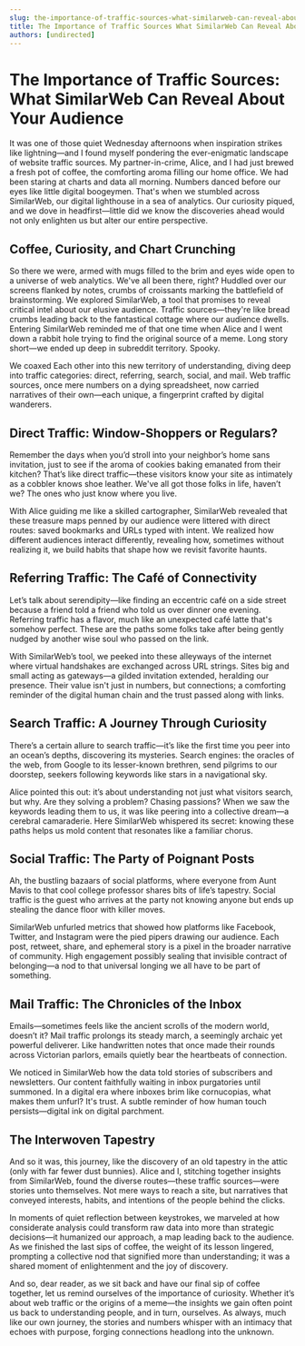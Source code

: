 ```yaml
---
slug: the-importance-of-traffic-sources-what-similarweb-can-reveal-about-your-audience
title: The Importance of Traffic Sources What SimilarWeb Can Reveal About Your Audience
authors: [undirected]
---
```



# The Importance of Traffic Sources: What SimilarWeb Can Reveal About Your Audience

It was one of those quiet Wednesday afternoons when inspiration strikes like lightning—and I found myself pondering the ever-enigmatic landscape of website traffic sources. My partner-in-crime, Alice, and I had just brewed a fresh pot of coffee, the comforting aroma filling our home office. We had been staring at charts and data all morning. Numbers danced before our eyes like little digital boogeymen. That's when we stumbled across SimilarWeb, our digital lighthouse in a sea of analytics. Our curiosity piqued, and we dove in headfirst—little did we know the discoveries ahead would not only enlighten us but alter our entire perspective.

## Coffee, Curiosity, and Chart Crunching

So there we were, armed with mugs filled to the brim and eyes wide open to a universe of web analytics. We've all been there, right? Huddled over our screens flanked by notes, crumbs of croissants marking the battlefield of brainstorming. We explored SimilarWeb, a tool that promises to reveal critical intel about our elusive audience. Traffic sources—they're like bread crumbs leading back to the fantastical cottage where our audience dwells. Entering SimilarWeb reminded me of that one time when Alice and I went down a rabbit hole trying to find the original source of a meme. Long story short—we ended up deep in subreddit territory. Spooky.

We coaxed Each other into this new territory of understanding, diving deep into traffic categories: direct, referring, search, social, and mail. Web traffic sources, once mere numbers on a dying spreadsheet, now carried narratives of their own—each unique, a fingerprint crafted by digital wanderers.

## Direct Traffic: Window-Shoppers or Regulars?

Remember the days when you’d stroll into your neighbor’s home sans invitation, just to see if the aroma of cookies baking emanated from their kitchen? That’s like direct traffic—these visitors know your site as intimately as a cobbler knows shoe leather. We've all got those folks in life, haven’t we? The ones who just know where you live. 

With Alice guiding me like a skilled cartographer, SimilarWeb revealed that these treasure maps penned by our audience were littered with direct routes: saved bookmarks and URLs typed with intent. We realized how different audiences interact differently, revealing how, sometimes without realizing it, we build habits that shape how we revisit favorite haunts.

## Referring Traffic: The Café of Connectivity

Let’s talk about serendipity—like finding an eccentric café on a side street because a friend told a friend who told us over dinner one evening. Referring traffic has a flavor, much like an unexpected café latte that's somehow perfect. These are the paths some folks take after being gently nudged by another wise soul who passed on the link. 

With SimilarWeb’s tool, we peeked into these alleyways of the internet where virtual handshakes are exchanged across URL strings. Sites big and small acting as gateways—a gilded invitation extended, heralding our presence. Their value isn't just in numbers, but connections; a comforting reminder of the digital human chain and the trust passed along with links.

## Search Traffic: A Journey Through Curiosity

There’s a certain allure to search traffic—it’s like the first time you peer into an ocean’s depths, discovering its mysteries. Search engines: the oracles of the web, from Google to its lesser-known brethren, send pilgrims to our doorstep, seekers following keywords like stars in a navigational sky. 

Alice pointed this out: it’s about understanding not just what visitors search, but why. Are they solving a problem? Chasing passions? When we saw the keywords leading them to us, it was like peering into a collective dream—a cerebral camaraderie. Here SimilarWeb whispered its secret: knowing these paths helps us mold content that resonates like a familiar chorus.

## Social Traffic: The Party of Poignant Posts

Ah, the bustling bazaars of social platforms, where everyone from Aunt Mavis to that cool college professor shares bits of life’s tapestry. Social traffic is the guest who arrives at the party not knowing anyone but ends up stealing the dance floor with killer moves.

SimilarWeb unfurled metrics that showed how platforms like Facebook, Twitter, and Instagram were the pied pipers drawing our audience. Each post, retweet, share, and ephemeral story is a pixel in the broader narrative of community. High engagement possibly sealing that invisible contract of belonging—a nod to that universal longing we all have to be part of something.

## Mail Traffic: The Chronicles of the Inbox

Emails—sometimes feels like the ancient scrolls of the modern world, doesn’t it? Mail traffic prolongs its steady march, a seemingly archaic yet powerful deliverer. Like handwritten notes that once made their rounds across Victorian parlors, emails quietly bear the heartbeats of connection.

We noticed in SimilarWeb how the data told stories of subscribers and newsletters. Our content faithfully waiting in inbox purgatories until summoned. In a digital era where inboxes brim like cornucopias, what makes them unfurl? It's trust. A subtle reminder of how human touch persists—digital ink on digital parchment.

## The Interwoven Tapestry

And so it was, this journey, like the discovery of an old tapestry in the attic (only with far fewer dust bunnies). Alice and I, stitching together insights from SimilarWeb, found the diverse routes—these traffic sources—were stories unto themselves. Not mere ways to reach a site, but narratives that conveyed interests, habits, and intentions of the people behind the clicks. 

In moments of quiet reflection between keystrokes, we marveled at how considerate analysis could transform raw data into more than strategic decisions—it humanized our approach, a map leading back to the audience. As we finished the last sips of coffee, the weight of its lesson lingered, prompting a collective nod that signified more than understanding; it was a shared moment of enlightenment and the joy of discovery.

And so, dear reader, as we sit back and have our final sip of coffee together, let us remind ourselves of the importance of curiosity. Whether it’s about web traffic or the origins of a meme—the insights we gain often point us back to understanding people, and in turn, ourselves. As always, much like our own journey, the stories and numbers whisper with an intimacy that echoes with purpose, forging connections headlong into the unknown.